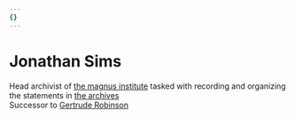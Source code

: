 ```yaml
---
{}
---
```

# Jonathan Sims   
   
Head archivist of [the magnus institute](../Organizations/the%20magnus%20institute.md) tasked with recording and organizing the statements in [the archives](../Places/the%20archives.md)   
Successor to [Gertrude Robinson](../Characters/Gertrude%20Robinson.md)
